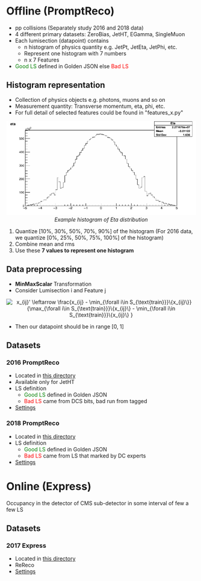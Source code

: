 # Offline (PromptReco)
* pp collisions (Separately study 2016 and 2018 data)
* 4 different primary datasets: ZeroBias, JetHT, EGamma, SingleMuon
* Each lumisection (datapoint) contains
  * n histogram of physics quantity e.g. JetPt, JetEta, JetPhi, etc.
  * Represent one histogram with 7 numbers
  * n x 7 Features
* <span style="color:green">Good LS</span> defined in Golden JSON else <span style="color:red">Bad LS</span>

## Histogram representation
* Collection of physics objects e.g. photons, muons and so on
* Measurement quantity: Transverse momentum, eta, phi,
etc.
* For full detail of selected features could be found in "features_x.py"

<p align="center">
    <img src="../static/img/ex_eta_dist.png" width="600px" >
    <br>
    <em>Example histogram of Eta distribution</em>
</p>

1) Quantize [10%, 30%, 50%, 70%, 90%] of the histogram (For 2016 data, we quantize [0%, 25%, 50%, 75%, 100%] of the histogram)
2) Combine mean and rms
3) Use these **7 values to
represent one histogram**

## Data preprocessing
* **MinMaxScalar** Transformation
* Consider Lumisection i and Feature j
<p align="center">
<img src="https://latex.codecogs.com/svg.latex?x_{ij}'&space;\leftarrow&space;\frac{x_{ij}&space;-&space;\min_{\forall&space;i\in&space;S_{\text{train}}}\{x_{ij}\}}{\max_{\forall&space;i\in&space;S_{\text{train}}}\{x_{ij}\}&space;-&space;\min_{\forall&space;i\in&space;S_{\text{train}}}\{x_{ij}\}&space;}" title="x_{ij}' \leftarrow \frac{x_{ij} - \min_{\forall i\in S_{\text{train}}}\{x_{ij}\}}{\max_{\forall i\in S_{\text{train}}}\{x_{ij}\} - \min_{\forall i\in S_{\text{train}}}\{x_{ij}\} }" />
</p>

* Then our datapoint should be in range [0, 1]

## Datasets

### 2016 PromptReco
* Located in [this directory](prompt_reco/)
* Available only for JetHT
* LS definition
  * <span style="color:green">Good LS</span> defined in Golden JSON
  * <span style="color:red">Bad LS</span> came from DCS bits, bad run from tagged
* [Settings](prompt_reco/setting.py)

### 2018 PromptReco
* Located in [this directory](new_prompt_reco/)
* LS definition
  * <span style="color:green">Good LS</span> defined in Golden JSON
  * <span style="color:red">Bad LS</span> came from LS that marked by DC experts
* [Settings](new_prompt_reco/setting.py)


# Online (Express)
Occupancy in the detector of CMS sub-detector in some interval of few a few LS
## Datasets
<!-- ### 2016 Express -->
### 2017 Express
* Located in [this directory](express_2017/)
* ReReco
* [Settings](express_2017/setting.py)